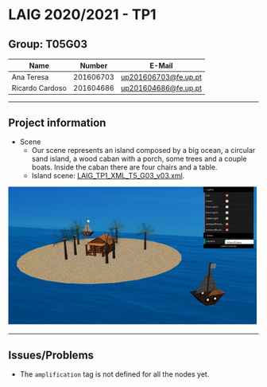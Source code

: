 # LAIG 2020/2021 - TP1

## Group: T05G03

| Name             | Number    | E-Mail                |
| ---------------- | --------- | --------------------- |
| Ana Teresa       | 201606703 | up201606703@fe.up.pt  |
| Ricardo Cardoso  | 201604686 | up201604686@fe.up.pt  |

----
## Project information

- Scene
  - Our scene represents an island composed by a big ocean, a circular sand island, a wood caban with a porch, some trees and a couple boats. Inside the caban there are four chairs and a table.
  - Island scene: [LAIG_TP1_XML_T5_G03_v03.xml](TP1/scenes/LAIG_TP1_XML_T5_G03_v03.xml).

<img src="photos/island_day.png" alt="Island" width="500"/>


----
## Issues/Problems

- The `amplification` tag is not defined for all the nodes yet.
